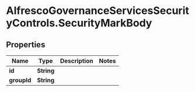 # AlfrescoGovernanceServicesSecurityControls.SecurityMarkBody

## Properties
Name | Type | Description | Notes
------------ | ------------- | ------------- | -------------
**id** | **String** |  | 
**groupId** | **String** |  | 


